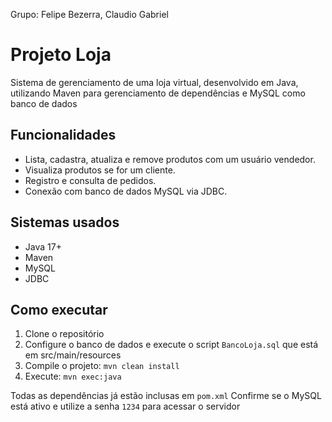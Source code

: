 Grupo: Felipe Bezerra, Claudio Gabriel

# Projeto Loja

Sistema de gerenciamento de uma loja virtual, desenvolvido em Java, utilizando Maven para gerenciamento de dependências e MySQL como banco de dados

## Funcionalidades

- Lista, cadastra, atualiza e remove produtos com um usuário vendedor.
- Visualiza produtos se for um cliente.
- Registro e consulta de pedidos.
- Conexão com banco de dados MySQL via JDBC.

## Sistemas usados

- Java 17+
- Maven
- MySQL
- JDBC

## Como executar

1. Clone o repositório
2. Configure o banco de dados e execute o script `BancoLoja.sql` que está em src/main/resources
3. Compile o projeto: `mvn clean install` 
4. Execute: `mvn exec:java`

 Todas as dependências já estão inclusas em `pom.xml` 
 Confirme se o MySQL está ativo e utilize a senha `1234` para acessar o servidor

